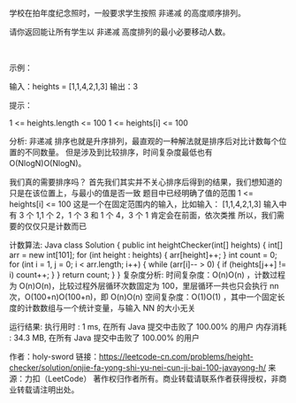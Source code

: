 学校在拍年度纪念照时，一般要求学生按照 非递减 的高度顺序排列。

请你返回能让所有学生以 非递减 高度排列的最小必要移动人数。

 

示例：

输入：heights = [1,1,4,2,1,3]
输出：3
 

提示：

1 <= heights.length <= 100
1 <= heights[i] <= 100


分析:
非递减 排序也就是升序排列，最直观的一种解法就是排序后对比计数每个位置的不同数量。
但是涉及到比较排序，时间复杂度最低也有 O(NlogN)O(NlogN)。

我们真的需要排序吗？
首先我们其实并不关心排序后得到的结果，我们想知道的只是在该位置上，与最小的值是否一致
题目中已经明确了值的范围 1 <= heights[i] <= 100
这是一个在固定范围内的输入，比如输入： [1,1,4,2,1,3]
输入中有 3 个 1,1 个 2，1 个 3 和 1 个 4，3 个 1 肯定会在前面，依次类推
所以，我们需要的仅仅只是计数而已

计数算法:
Java
class Solution {
    public int heightChecker(int[] heights) {
        int[] arr = new int[101];
        for (int height : heights) {
            arr[height]++;
        }
        int count = 0;
        for (int i = 1, j = 0; i < arr.length; i++) {
            while (arr[i]-- > 0) {
                if (heights[j++] != i) count++;
            }
        }
        return count;
    }
}
复杂度分析:
时间复杂度：O(n)O(n) ，计数过程为 O(n)O(n)，比较过程外层循环次数固定为 100，里层循环一共也只会执行 nn 次，O(100+n)O(100+n)，即 O(n)O(n)
空间复杂度：O(1)O(1) ，其中一个固定长度的计数数组与一个统计变量，与输入 NN 的大小无关

运行结果:
执行用时 : 1 ms, 在所有 Java 提交中击败了 100.00% 的用户
内存消耗 : 34.3 MB, 在所有 Java 提交中击败了 100.00% 的用户

作者：holy-sword
链接：https://leetcode-cn.com/problems/height-checker/solution/onjie-fa-yong-shi-yu-nei-cun-ji-bai-100-javayong-h/
来源：力扣（LeetCode）
著作权归作者所有。商业转载请联系作者获得授权，非商业转载请注明出处。